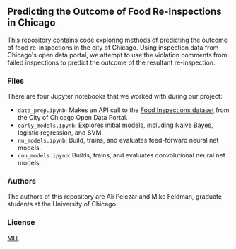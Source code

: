 ## Predicting the Outcome of Food Re-Inspections in Chicago

This repository contains code exploring methods of predicting the outcome of food re-inspections in the city of Chicago. Using inspection data from Chicago's open data portal, we attempt to use the violation comments from failed inspections to predict the outcome of the resultant re-inspection.

### Files

There are four Jupyter notebooks that we worked with during our project:

- `data_prep.ipynb`: Makes an API call to the [Food Inspections dataset](https://data.cityofchicago.org/Health-Human-Services/Food-Inspections/4ijn-s7e5) from the City of Chicago Open Data Portal.
- `early_models.ipynb`: Explores initial models, including Naive Bayes, logistic regression, and SVM.
- `nn_models.ipynb`: Build, trains, and evaluates feed-forward neural net models.
- `cnn_models.ipynb`: Builds, trains, and evaluates convolutional neural net models.

### Authors
The authors of this repository are Ali Pelczar and Mike Feldman, graduate students at the University of Chicago.

### License
[MIT](https://choosealicense.com/licenses/mit/)
